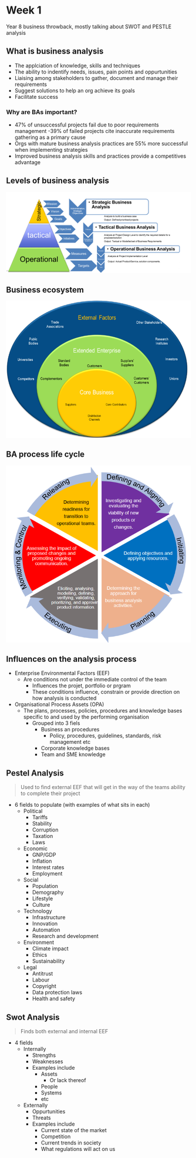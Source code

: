 # Week 1

Year 8 business throwback, mostly talking about SWOT and PESTLE analysis

## What is business analysis
- The applciation of knowledge, skills and techniques
- The ability to indentify needs, issues, pain points and oppurtunities
- Liaising among stakeholders to gather, document and manage their requirements
- Suggest solutions to help an org achieve its goals
- Facilitate success

### Why are BAs important?

- 47% of unsuccessful projects fail due to poor requirements management
    -39% of failed projects cite inaccurate requirements gathering as a primary cause
- Orgs with mature business analysis practices are 55% more successful when implementing strategies
- Improved business analysis skills and practices provide a competitives advantage

## Levels of business analysis

![alt text](image.png)

## Business ecosystem

![alt text](image-1.png)

## BA process life cycle

![alt text](image-2.png)

## Influences on the analysis process

- Enterprise Environmental Factors (EEF)
    - Are conditions not under the immediate control of the team
        - Influences the projet, portfolio or prgram
        - These conditions influence, constrain or provide direction on how analysis is conducted
- Organisational Process Assets (OPA)
    - The plans, processes, policies, procedures and knowledge bases specific to and used by the performing organisation
        - Grouped into 3 fiels
            - Business an procedures
                - Policy, procedures, guidelines, standards, risk management etc
            - Corporate knowledge bases
            - Team and SME knowledge

## Pestel Analysis

> Used to find external EEF that will get in the way of the teams ability to complete their project

- 6 fields to populate (with examples of what sits in each)
    - Political
        - Tariffs
        - Stability
        - Corruption
        - Taxation
        - Laws
    - Economic
        - GNP/GDP
        - Inflation
        - Interest rates
        - Employment
    - Social
        - Population
        - Demography
        - Lifestyle
        - Culture
    - Technology
        - Infrastructure
        - Innovation
        - Automation
        - Research and development
    - Environment
        - Climate impact
        - Ethics
        - Sustainability
    - Legal
        - Antitrust
        - Labour
        - Copyright
        - Data protection laws
        - Health and safety

## Swot Analysis

> Finds both external and internal EEF

- 4 fields
    - Internally
        - Strengths
        - Weaknesses
        - Examples include
            - Assets
                - Or lack thereof
            - People
            - Systems
            - etc
    - Externally
        - Oppurtunities
        - Threats
        - Examples include
            - Current state of the market
            - Competition
            - Current trends in society
            - What regulations will act on us